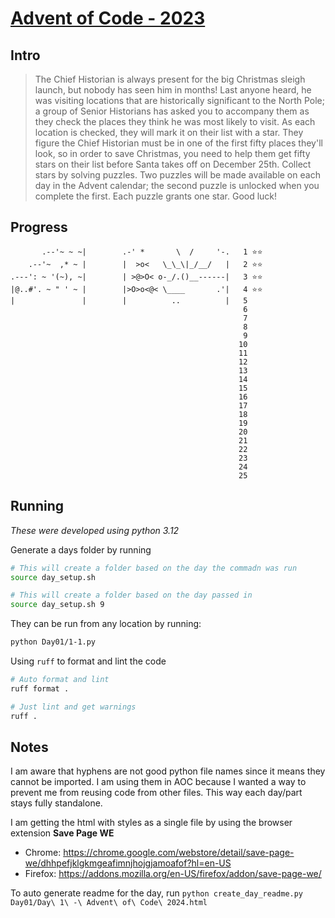 # [Advent of Code - 2023](https://adventofcode.com/2023/)

## Intro

> The Chief Historian is always present for the big Christmas sleigh launch, but nobody has seen him in months! Last anyone heard, he was visiting locations that are historically significant to the North Pole; a group of Senior Historians has asked you to accompany them as they check the places they think he was most likely to visit.
> As each location is checked, they will mark it on their list with a star. They figure the Chief Historian must be in one of the first fifty places they'll look, so in order to save Christmas, you need to help them get fifty stars on their list before Santa takes off on December 25th.
> Collect stars by solving puzzles. Two puzzles will be made available on each day in the Advent calendar; the second puzzle is unlocked when you complete the first. Each puzzle grants one star. Good luck!


## Progress


           .--'~ ~ ~|        .-' *       \  /     '-.   1 ⭐️⭐️
        .--'~  ,* ~ |        |  >o<   \_\_\|_/__/   |   2 ⭐️⭐️
    .---': ~ '(~), ~|        | >@>O< o-_/.()__------|   3 ⭐️⭐️
    |@..#'. ~ " ' ~ |        |>O>o<@< \____       .'|   4 ⭐️⭐️
    |               |        |          ..          |   5
                                                        6
                                                        7
                                                        8
                                                        9
                                                       10
                                                       11
                                                       12
                                                       13
                                                       14
                                                       15
                                                       16
                                                       17
                                                       18
                                                       19
                                                       20
                                                       21
                                                       22
                                                       23
                                                       24
                                                       25
    




## Running

_These were developed using python 3.12_

Generate a days folder by running

```bash
# This will create a folder based on the day the commadn was run
source day_setup.sh

# This will create a folder based on the day passed in
source day_setup.sh 9
```

They can be run from any location by running:

```bash
python Day01/1-1.py
```

Using `ruff` to format and lint the code

```bash
# Auto format and lint
ruff format .

# Just lint and get warnings
ruff .
```


## Notes

I am aware that hyphens are not good python file names since it means they cannot be imported. I am using them in AOC because I wanted a way to prevent me from reusing code from other files. This way each day/part stays fully standalone.

I am getting the html with styles as a single file by using the browser extension **Save Page WE**
- Chrome: https://chrome.google.com/webstore/detail/save-page-we/dhhpefjklgkmgeafimnjhojgjamoafof?hl=en-US
- Firefox: https://addons.mozilla.org/en-US/firefox/addon/save-page-we/

To auto generate readme for the day, run `python create_day_readme.py Day01/Day\ 1\ -\ Advent\ of\ Code\ 2024.html`
